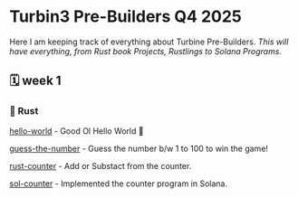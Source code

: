 # Turbin3 Pre-Builders Q4 2025

Here I am keeping track of everything about Turbine Pre-Builders. 
*This will have everything, from Rust book Projects, Rustlings to Solana Programs.*

## 🗓️ week 1

### 🦀 Rust
[hello-world](https://github.com/subhadeep-sengupta/hello-world.git) - Good Ol Hello World 🦀

[guess-the-number](https://github.com/subhadeep-sengupta/guess-the-number.git) - Guess the number b/w 1 to 100 to win the game!

[rust-counter](https://github.com/subhadeep-sengupta/rust-counter.git) - Add or Substact from the counter.

[sol-counter](https://github.com/subhadeep-sengupta/sol-counter.git) - Implemented the counter program in Solana.
